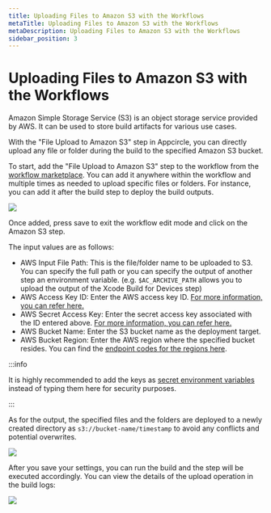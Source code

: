 ```yaml
---
title: Uploading Files to Amazon S3 with the Workflows
metaTitle: Uploading Files to Amazon S3 with the Workflows
metaDescription: Uploading Files to Amazon S3 with the Workflows
sidebar_position: 3
---
```


# Uploading Files to Amazon S3 with the Workflows

Amazon Simple Storage Service (S3) is an object storage service provided by AWS. It can be used to store build artifacts for various use cases.

With the "File Upload to Amazon S3" step in Appcircle, you can directly upload any file or folder during the build to the specified Amazon S3 bucket.

To start, add the "File Upload to Amazon S3" step to the workflow from the [workflow marketplace](../workflows/why-to-use-workflows.md#workflow-marketplace). You can add it anywhere within the workflow and multiple times as needed to upload specific files or folders. For instance, you can add it after the build step to deploy the build outputs.

![](<https://cdn.appcircle.io/docs/assets/image (81).png>)

Once added, press save to exit the workflow edit mode and click on the Amazon S3 step.

The input values are as follows:

- AWS Input File Path: This is the file/folder name to be uploaded to S3. You can specify the full path or you can specify the output of another step an environment variable. (e.g. `$AC_ARCHIVE_PATH` allows you to upload the output of the Xcode Build for Devices step)
- AWS Access Key ID: Enter the AWS access key ID. [For more information, you can refer here.](https://docs.aws.amazon.com/general/latest/gr/aws-sec-cred-types.html#access-keys-and-secret-access-keys)
- AWS Secret Access Key: Enter the secret access key associated with the ID entered above. [For more information, you can refer here.](https://docs.aws.amazon.com/general/latest/gr/aws-sec-cred-types.html#access-keys-and-secret-access-keys)
- AWS Bucket Name: Enter the S3 bucket name as the deployment target.
- AWS Bucket Region: Enter the AWS region where the specified bucket resides. You can find the [endpoint codes for the regions here](https://docs.aws.amazon.com/general/latest/gr/rande.html#regional-endpoints).

:::info

It is highly recommended to add the keys as [secret environment variables](../environment-variables/managing-variables.md) instead of typing them here for security purposes.

:::

As for the output, the specified files and the folders are deployed to a newly created directory as `s3://bucket-name/timestamp` to avoid any conflicts and potential overwrites.

![](<https://cdn.appcircle.io/docs/assets/image (82).png>)

After you save your settings, you can run the build and the step will be executed accordingly. You can view the details of the upload operation in the build logs:

![](<https://cdn.appcircle.io/docs/assets/image (83).png>)
